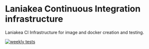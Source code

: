 Laniakea Continuous Integration infrastructure
==============================================

Laniakea CI Infrastructure for image and docker creation and testing.

[![weekly tests](http://build-usegalaxy-it.cloud.ba.infn.it:4000/jenkins/buildStatus/icon?job=laniakea_at_recas_prod_test)](http://build-usegalaxy-it.cloud.ba.infn.it/:4000/jenkins/job/laniakea_at_recas_prod_test/)
